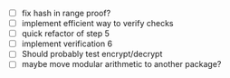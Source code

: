- [ ] fix hash in range proof?
- [ ] implement efficient way to verify checks
- [ ] quick refactor of step 5
- [ ] implement verification 6
- [ ] Should probably test encrypt/decrypt
- [ ] maybe move modular arithmetic to another package?